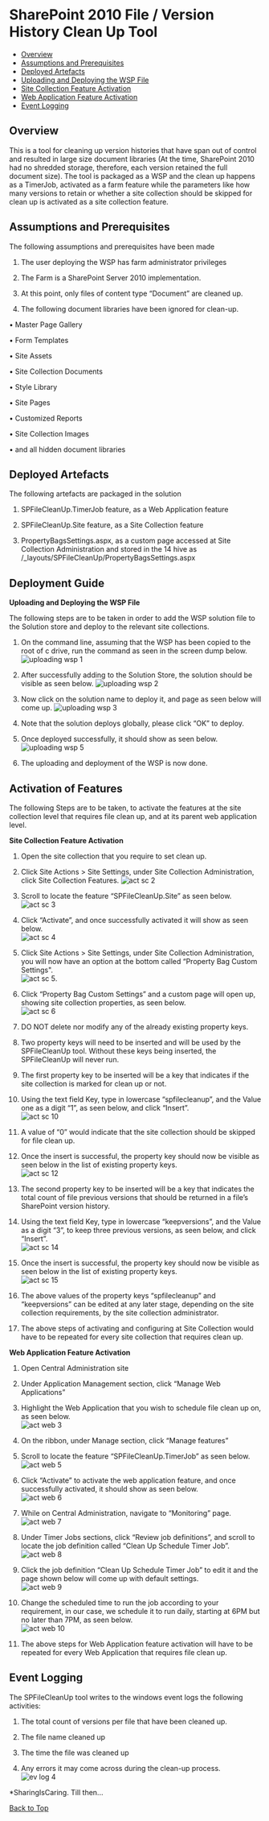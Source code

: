 <a name="Top"></a>
# SharePoint 2010 File / Version History Clean Up Tool

- [Overview](#overview)
- [Assumptions and Prerequisites](#AssumptionsAndPrerequisites)
- [Deployed Artefacts](#DeployedArtefacts)
- [Uploading and Deploying the WSP File](#UploadingAndDeployingTheWSPFile)
- [Site Collection Feature Activation](#SiteCollectionFeatureActivation)
- [Web Application Feature Activation](#WebApplicationFeatureActivation)
- [Event Logging](#EventLogging)


## Overview

This is a tool for cleaning up version histories that have span out of control and
resulted in large size document libraries (At the time, SharePoint 2010
had no shredded storage, therefore, each version retained the full
document size). The tool is packaged as a WSP and the clean up happens
as a TimerJob, activated as a farm feature while the parameters like how
many versions to retain or whether a site collection should be skipped
for clean up is activated as a site collection feature.

<a name="AssumptionsAndPrerequisites"></a>
## Assumptions and Prerequisites

The following assumptions and prerequisites have been made


1.	The user deploying the WSP has farm administrator privileges

2.	The Farm is a SharePoint Server 2010 implementation.

3.	At this point, only files of content type “Document” are cleaned up.

4.	The following document libraries have been ignored for clean-up.

  •	Master Page Gallery

  •	Form Templates

  •	Site Assets

  •	Site Collection Documents

  •	Style Library

  •	Site Pages

  •	Customized Reports

  •	Site Collection Images

  •	and all hidden document libraries


<a name="DeployedArtefacts"></a>
## Deployed Artefacts

The following artefacts are packaged in the solution

1.	SPFileCleanUp.TimerJob feature, as a Web Application feature

2.	SPFileCleanUp.Site feature, as a Site Collection feature

3.	PropertyBagsSettings.aspx, as a custom page accessed at Site Collection Administration and stored in the 14 hive as /_layouts/SPFileCleanUp/PropertyBagsSettings.aspx



## Deployment Guide


<a name="UploadingAndDeployingTheWSPFile"></a>
**Uploading and Deploying the WSP File**

The following steps are to be taken in order to add the WSP solution file to the Solution store and deploy to the relevant site collections.

1.	On the command line, assuming that the WSP has been copied to the root of c drive, run the command as seen in the screen dump below.  
![uploading wsp 1](https://cloud.githubusercontent.com/assets/12210489/19414448/19abb12c-93aa-11e6-9d6a-70a2cc33897e.png) 

2.	After successfully adding to the Solution Store, the solution should be visible as seen below.
![uploading wsp 2](https://cloud.githubusercontent.com/assets/12210489/19414449/19b3db68-93aa-11e6-8bf5-b3b6f77a8b7d.png)

3.	Now click on the solution name to deploy it, and page as seen below will come up.
![uploading wsp 3](https://cloud.githubusercontent.com/assets/12210489/19414450/19ba0b00-93aa-11e6-8bd6-a4bfbcebe9e2.png)

4.	Note that the solution deploys globally, please click “OK” to deploy.

5.	Once deployed successfully, it should show as seen below.
![uploading wsp 5](https://cloud.githubusercontent.com/assets/12210489/19414451/19be8b76-93aa-11e6-8c35-399f38be0bf1.png)

6.	The uploading and deployment of the WSP is now done.


## Activation of Features

The following Steps are to be taken, to activate the features at the site collection level that requires file clean up, and at its parent web application level.


<a name="SiteCollectionFeatureActivation"></a>
**Site Collection Feature Activation**

1.	Open the site collection that you require to set clean up.

2.	Click Site Actions > Site Settings, under Site Collection Administration, click Site Collection Features. 
![act sc 2](https://cloud.githubusercontent.com/assets/12210489/19414596/6e20132a-93ae-11e6-89a2-4eaa48981f67.png)

3.	Scroll to locate the feature “SPFileCleanUp.Site” as seen below.  
![act sc 3](https://cloud.githubusercontent.com/assets/12210489/19414597/6e28978e-93ae-11e6-9683-a6fb7a35b3b5.png)

4.	Click “Activate”, and once successfully activated it will show as seen below.  
![act sc 4](https://cloud.githubusercontent.com/assets/12210489/19414598/6e2980fe-93ae-11e6-9d0b-561cc1823455.png)

5.	Click Site Actions > Site Settings, under Site Collection Administration, you will now have an option at the bottom called “Property Bag Custom Settings".  
![act sc 5](https://cloud.githubusercontent.com/assets/12210489/19414599/6e2ce5fa-93ae-11e6-83ad-34c10ee49910.png).

6.	Click “Property Bag Custom Settings” and a custom page will open up, showing site collection properties, as seen below.  
![act sc 6](https://cloud.githubusercontent.com/assets/12210489/19414600/6e2ec76c-93ae-11e6-8552-a7adf9cf0914.png)

7.	DO NOT delete nor modify any of the already existing property keys.

8.	Two property keys will need to be inserted and will be used by the SPFileCleanUp tool. Without these keys being inserted, the SPFileCleanUp will never run.

9.	The first property key to be inserted will be a key that indicates if the site collection is marked for clean up or not.

10.	 Using the text field Key, type in lowercase “spfilecleanup”, and the Value one as a digit “1”, as seen below, and click “Insert”.  
![act sc 10](https://cloud.githubusercontent.com/assets/12210489/19414601/6e2ef994-93ae-11e6-98cf-46c0a5d1298c.png)

11.	A value of “0” would indicate that the site collection should be skipped for file clean up.

12.	Once the insert is successful, the property key should now be visible as seen below in the list of existing property keys.  
![act sc 12](https://cloud.githubusercontent.com/assets/12210489/19414602/6e48c2a2-93ae-11e6-9431-150c698e2e7f.png)

13.	The second property key to be inserted will be a key that indicates the total count of file previous versions that should be returned in a file’s SharePoint version history.

14.	Using the text field Key, type in lowercase “keepversions”, and the Value as a digit “3”, to keep three previous versions, as seen below, and click “Insert”.  
![act sc 14](https://cloud.githubusercontent.com/assets/12210489/19414603/6e4f615c-93ae-11e6-8efb-713c9062a6c0.png)  

15.	Once the insert is successful, the property key should now be visible as seen below in the list of existing property keys.  
![act sc 15](https://cloud.githubusercontent.com/assets/12210489/19414604/6e52d1f2-93ae-11e6-80f2-998cd62a5c6d.png) 

16.	The above values of the property keys “spfilecleanup”  and “keepversions” can be edited at any later stage, depending on the site collection requirements, by the site collection administrator.

17.	The above steps of activating and configuring at Site Collection would have to be repeated for every site collection that requires clean up.


<a name="WebApplicationFeatureActivation"></a>
**Web Application Feature Activation**

1.	Open Central Administration site

2.	Under Application Management section, click “Manage Web Applications”

3.	Highlight the Web Application that you wish to schedule file clean up on, as seen below.  
![act web 3](https://cloud.githubusercontent.com/assets/12210489/19414605/6e55ce84-93ae-11e6-93b5-f2845bcc3bc8.png)

4.	On the ribbon, under Manage section, click “Manage features”

5.	Scroll to locate the feature “SPFileCleanUp.TimerJob” as seen below.  
![act web 5](https://cloud.githubusercontent.com/assets/12210489/19414607/6e5c8094-93ae-11e6-9a24-9b7f9e3b55fd.png)

6.	Click “Activate” to activate the web application feature, and once successfully activated, it should show as seen below.  
![act web 6](https://cloud.githubusercontent.com/assets/12210489/19414606/6e5a8c30-93ae-11e6-8f31-8718a0689d76.png)

7.	While on Central Administration, navigate to “Monitoring” page.  
![act web 7](https://cloud.githubusercontent.com/assets/12210489/19414608/6e6ed2a8-93ae-11e6-9559-e9edd37da08e.png)  

8.	Under Timer Jobs sections, click “Review job definitions”, and scroll to locate the job definition called “Clean Up Schedule Timer Job”.  
![act web 8](https://cloud.githubusercontent.com/assets/12210489/19414609/6e7548fe-93ae-11e6-9b66-666343331cc7.png) 

9.	Click the job definition “Clean Up Schedule Timer Job” to edit it and the page shown below will come up with default settings.  
![act web 9](https://cloud.githubusercontent.com/assets/12210489/19414610/6e7b24fe-93ae-11e6-928c-38cde8325e2f.png)  

10.	Change the scheduled time to run the job according to your requirement, in our case, we schedule it to run daily, starting at 6PM but no later than 7PM, as seen below.  
![act web 10](https://cloud.githubusercontent.com/assets/12210489/19414611/6e7f2b44-93ae-11e6-86cd-3489c6d1b972.png)  

11.	The above steps for Web Application feature activation will have to be repeated for every Web Application that requires file clean up.


<a name="EventLogging"></a>
## Event Logging

The SPFileCleanUp tool writes to the windows event logs the following activities:

1.	The total count of versions per file that have been cleaned up.

2.	The file name cleaned up

3.	The time the file was cleaned up

4.	Any errors it may come across during the clean-up process.  
![ev log 4](https://cloud.githubusercontent.com/assets/12210489/19414612/6e832be0-93ae-11e6-8cda-70591f634605.png)

*SharingIsCaring. Till then...

[Back to Top](#Top)
 
